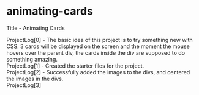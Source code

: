 # animating-cards

Title - Animating Cards

ProjectLog[0] - The basic idea of this project is to try something new with CSS. 3 cards will be displayed on the screen and the moment the mouse hovers over the parent div, the cards inside the div are supposed to do something amazing. </br>
ProjectLog[1] - Created the starter files for the project. </br>
ProjectLog[2] - Successfully added the images to the divs, and centered the images in the divs. </br>
ProjectLog[3]